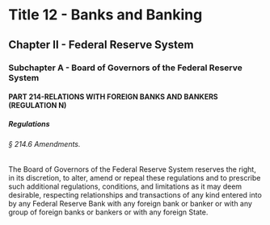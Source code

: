 
# Title 12 - Banks and Banking
## Chapter II - Federal Reserve System
### Subchapter A - Board of Governors of the Federal Reserve System
#### PART 214-RELATIONS WITH FOREIGN BANKS AND BANKERS (REGULATION N)
##### Regulations
###### § 214.6 Amendments.

The Board of Governors of the Federal Reserve System reserves the right, in its discretion, to alter, amend or repeal these regulations and to prescribe such additional regulations, conditions, and limitations as it may deem desirable, respecting relationships and transactions of any kind entered into by any Federal Reserve Bank with any foreign bank or banker or with any group of foreign banks or bankers or with any foreign State.
